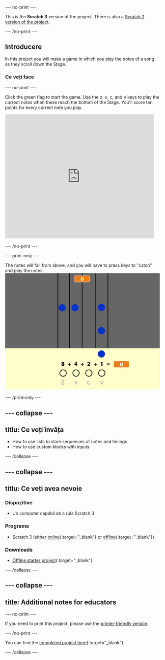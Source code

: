 \--- no-print \---

This is the **Scratch 3** version of the project. There is also a [Scratch 2 version of the project](https://projects.raspberrypi.org/en/projects/binary-hero-scratch2).

\--- /no-print \---

## Introducere

In this project you will make a game in which you play the notes of a song as they scroll down the Stage.

### Ce veți face

\--- no-print \---

Click the green flag to start the game. Use the <kbd>z</kbd>, <kbd>x</kbd>, <kbd>c</kbd>, and <kbd>v</kbd> keys to play the correct notes when these reach the bottom of the Stage. You'll score ten points for every correct note you play.

<div class="scratch-preview">
  <iframe allowtransparency="true" width="485" height="402" src="https://scratch.mit.edu/projects/embed/259028053/?autostart=false" frameborder="0" scrolling="no"></iframe>
</div>

\--- /no-print \---

\--- print-only \---

The notes will fall from above, and you will have to press keys to "catch" and play the notes. ![prezentare](images/showcase.png)

\--- /print-only \---

## \--- collapse \---

## titlu: Ce veți învăța

+ How to use lists to store sequences of notes and timings
+ How to use custom blocks with inputs

\--- /collapse \---

## \--- collapse \---

## titlu: Ce veți avea nevoie

### Dispozitive

+ Un computer capabil de a rula Scratch 3

### Programe

+ Scratch 3 (either [online](http://rpf.io/scratchon){:target="_blank"} or [offline](http://rpf.io/scratchoff){:target="_blank"})

### Downloads

+ [Offline starter project](http://rpf.io/p/en/binary-hero-go){:target="_blank"}

\--- /collapse \---

## \--- collapse \---

## title: Additional notes for educators

\--- no-print \---

If you need to print this project, please use the [printer-friendly version](https://projects.raspberrypi.org/en/projects/binary-hero/print).

\--- /no-print \---

You can find the [completed project here](http://rpf.io/p/en/binary-hero-get){:target="_blank"}.

\--- /collapse \---